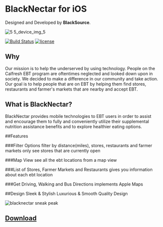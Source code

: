 BlackNectar for iOS
=========================================

Designed and Developed by **BlackSource**.

![5 5_device_img_5](https://cloud.githubusercontent.com/assets/20737269/21950061/0fb4218e-d9ac-11e6-9ec2-05a7c44e1b2f.jpg)

[![Build Status](https://travis-ci.org/BlackSourceLabs/BlackNectar-iOS.svg?branch=develop)](https://travis-ci.org/BlackSourceLabs/BlackNectar-iOS)
[![license](https://img.shields.io/github/license/BlackSourceLabs/BlackNectar-iOS.svg)]()

## Why
Our mission is to help the underserved by using technology. 
People on the Calfresh EBT program are oftentimes neglected and looked down upon in society.
We decided to make a difference in our community and take action.
Our goal is to help people that are on EBT by helping them find stores, restaurants and farmer's markets that are nearby and accept EBT. 


## What is BlackNectar?
BlackNectar provides mobile technologies to EBT users in order to assist and encourage them to fully and conveniently utilize their supplemental nutrition assistance benefits and to explore healthier eating options.

    
##Features

###Filter Options 
filter by distance(miles), stores, restaurants and farmer markets 
only see stores that are currently open 

###Map View
see all the ebt locations from a map view 

###List of Stores, Farmer Markets and Restaurants
gives you information about each ebt location

###Get Driving, Walking and Bus Directions 
implements Apple Maps 


##Design 
Sleek & Stylish 
Luxurious & Smooth
Quality Design

![blacknectar sneak peak](https://cloud.githubusercontent.com/assets/20737269/21948639/3ffd67c0-d9a1-11e6-9496-72c1d029c456.gif)

## [Download](https://itunes.apple.com/us/app/blacknectar/id1188829547?mt=8)
